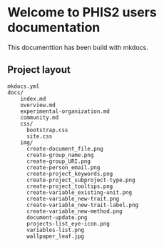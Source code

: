 # Welcome to PHIS2 users documentation

This documenttion has been build with mkdocs.

## Project layout

    mkdocs.yml
    docs/
        index.md
        overview.md
        experimental-organization.md
        community.md
        css/
          bootstrap.css
          site.css
        img/
          create-document_file.png
          create-group_name.png
          create-group_URI.png
          create-person_email.png
          create-project_keywords.png
          create-project_subproject-type.png
          create-project_tooltips.png
          create-variable_existing-unit.png
          create-variable_new-trait.png
          create-variable_new-trait-label.png
          create-variable_new-method.png
          document-update.png
          projects-list_eye-icon.png
          variables-list.png
          wallpaper_leaf.jpg
